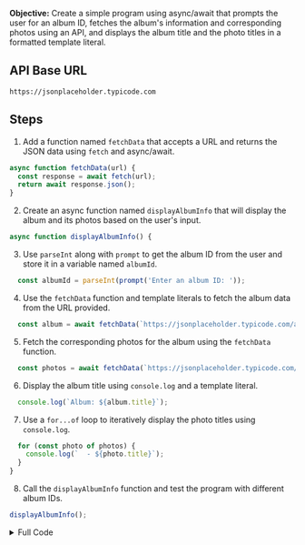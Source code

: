 **Objective:** Create a simple program using async/await that prompts the user for an album ID, fetches the album's information and corresponding photos using an API, and displays the album title and the photo titles in a formatted template literal.

## API Base URL
```
https://jsonplaceholder.typicode.com
```

## Steps
1. Add a function named `fetchData` that accepts a URL and returns the JSON data using `fetch` and async/await.
```javascript
async function fetchData(url) {
  const response = await fetch(url);
  return await response.json();
}
```
2. Create an async function named `displayAlbumInfo` that will display the album and its photos based on the user's input.
```javascript
async function displayAlbumInfo() {
```
3. Use `parseInt` along with `prompt` to get the album ID from the user and store it in a variable named `albumId`.
```javascript
  const albumId = parseInt(prompt('Enter an album ID: '));
```
4. Use the `fetchData` function and template literals to fetch the album data from the URL provided.
```javascript
  const album = await fetchData(`https://jsonplaceholder.typicode.com/albums/${albumId}`);
```
5. Fetch the corresponding photos for the album using the `fetchData` function.
```javascript
  const photos = await fetchData(`https://jsonplaceholder.typicode.com/albums/${albumId}/photos`);
```
6. Display the album title using `console.log` and a template literal.
```javascript
  console.log(`Album: ${album.title}`);
```
7. Use a `for...of` loop to iteratively display the photo titles using `console.log`.
```javascript
  for (const photo of photos) {
    console.log(`  - ${photo.title}`);
  }
}
```
8. Call the `displayAlbumInfo` function and test the program with different album IDs.
```javascript
displayAlbumInfo();
```

<details>
<summary>Full Code</summary>

```javascript
async function fetchData(url) {
  const response = await fetch(url);
  return await response.json();
}

async function displayAlbumInfo() {
  const albumId = parseInt(prompt('Enter an album ID: '));
  const album = await fetchData(`https://jsonplaceholder.typicode.com/albums/${albumId}`);
  const photos = await fetchData(`https://jsonplaceholder.typicode.com/albums/${albumId}/photos`);

  console.log(`Album: ${album.title}`);

  for (const photo of photos) {
    console.log(`  - ${photo.title}`);
  }
}

displayAlbumInfo();
```
</details>